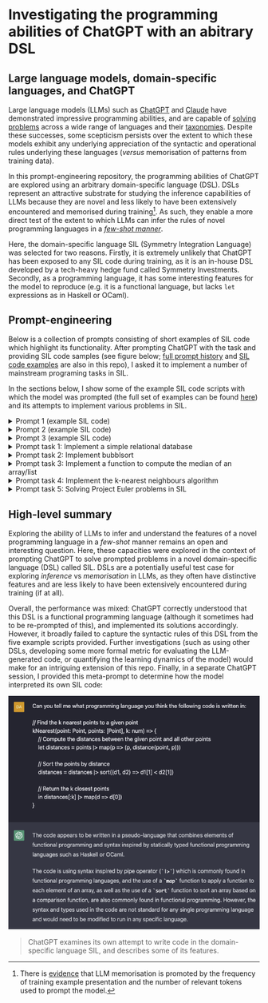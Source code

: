 # Investigating the programming abilities of ChatGPT with an abitrary DSL

## Large language models, domain-specific languages, and ChatGPT

Large language models (LLMs) such as [ChatGPT](https://openai.com/blog/chatgpt/) and [Claude](https://scale.com/blog/chatgpt-vs-claude) have demonstrated impressive programming abilities, and are capable of [solving problems](https://github.com/mccaffary/ChatGPT-Project-Euler) across a wide range of languages and their [taxonomies](https://github.com/mccaffary/ChatGPT-Domain-Specific-Language/blob/main/images/programming_language_expressiveness.png). Despite these successes, some scepticism persists over the extent to which these models exhibit any underlying appreciation of the syntactic and operational rules underlying these languages (*versus* memorisation of patterns from training data).

In this prompt-engineering repository, the programming abilities of ChatGPT are explored using an arbitrary domain-specific language (DSL). DSLs represent an attractive substrate for studying the inference capabilities of LLMs because they are novel and less likely to have been extensively encountered and memorised during training[^1]. As such, they enable a more direct test of the extent to which LLMs can infer the rules of novel programming languages in a [*few-shot manner*](https://arxiv.org/abs/2005.14165).

Here, the domain-specific language SIL (Symmetry Integration Language) was selected for two reasons. Firstly, it is extremely unlikely that ChatGPT has been exposed to any SIL code during training, as it is an in-house DSL developed by a tech-heavy hedge fund called Symmetry Investments. Secondly, as a programming language, it has some interesting features for the model to reproduce (e.g. it is a functional language, but lacks `let` expressions as in Haskell or OCaml).

[^1]: There is [evidence](https://arxiv.org/abs/2202.07646) that LLM memorisation is promoted by the frequency of training example presentation and the number of relevant tokens used to prompt the model.

## Prompt-engineering

Below is a collection of prompts consisting of short examples of SIL code which highlight its functionality. After prompting ChatGPT with the task and providing SIL code samples (see figure below; [full prompt history](https://github.com/mccaffary/ChatGPT-Domain-Specific-Language/blob/main/prompt_library/full_prompt_history.txt) and [SIL code examples](https://github.com/mccaffary/ChatGPT-Domain-Specific-Language/tree/main/images/prompts_) are also in this repo), I asked it to implement a number of mainstream programing tasks in SIL.

In the sections below, I show some of the example SIL code scripts with which the model was prompted (the full set of examples can be found [here](https://github.com/mccaffary/ChatGPT-Domain-Specific-Language/tree/main/prompt_library)) and its attempts to implement various problems in SIL.

<details>
<summary>Prompt 1 (example SIL code)</summary>
<br>

The first prompt is a 

```d
// example of using IMAP IDLE to run rules on new mail
import imap
moveMessages(session,ids,target) => if (ids.length > 0) then imap.moveUIDs(session,ids,target) else false
login = imap.ImapLogin(environment("IMAP_USER"),environment("IMAP_PASS"))
server = imap.ImapServer("imap.fastmail.com","993")
session = imap.Session(server,login,true,imap.Options(debugMode:true)) |> imap.openConnection |> imap.login

rules=[ [
	["INBOX/0receipts",
	[
		"FROM OnlineServices@welcome.aexp.com",
		"FROM interactivebrokers.com",
	]],
	["Junk",
	[
		"FROM Tapatalk",
	]],
	["INBOX/newsletters",
	[
		"FROM news@pitchbook.com",
		"HEADER X-mailer mailgun",
		"HEADER X-mailer WPMailSMTP/Mailer/mailgun 2.4.0",
		"HEADER X-mailer nlserver",
		"FROM hbr.org",
		"FROM elliottwave.com",
		"OR FROM cio.com FROM cio.co.uk",
		"FROM substack.com",
		"FROM eaglealpha.com",
		"FROM haaretz.com",
		"FROM gavekal.com",
		"FROM go.weka.io",
		"FROM marketing.weka.io",
		`HEADER list-unsubscribe ""`,
		`HEADER list-Id ""`,
		`HEADER list-Post ""`,
		`HEADER list-owner""`,
		`HEADER Precedence bulk`,
		`HEADER Precedence list`,
		`HEADER list-bounces ""`,
		`HEADER list-help ""`,
		`HEADER List-Unsubscribe ""`,
		"FROM no-reply",
	]],
	["INBOX/notifications",
	[
		`KEYWORD "$IsNotification"`,
		"FROM feedback@slack.com",
		"FROM donotreply@myhermes.co.uk",
		"FROM skillcast.com",
		"FROM reedmac.co.uk",
		"FROM noreply@uber.com",
		"FROM uber@uber.com",
		"FROM do-not-reply@trello.com",
	]],
]

runRules(Session,Rules) => Rules
	|> map(target => [target[0],(target[1] |>map(term => imap.search(Session,term).ids))])
	|> mapa(set => moveMessages(Session,set[1] |> join,set[0]))

runRulesBox(Session,Rules,Mailbox) => {
	imap.select(Session,Mailbox)
	in runRules(Session,Rules)
}

inboxes=[ "INBOX"]
result = inboxes |> mapa(inbox => runRulesBox(session,rules,imap.Mailbox(session,inbox)))
print(result)
import parallel;
threadFunction(x) => {
	imap.idle(session)
	in inboxes |> mapa(inbox => runRulesBox(session,rules,imap.Mailbox(session,inbox)))
}
parallel.runEvents((x)=>false,[threadFunction])
```
  
</details>

<details>
<summary>Prompt 2 (example SIL code)</summary>
<br>

```ruby
require 'redcarpet'
markdown = Redcarpet.new("Hello World!")
puts markdown.to_html
```
  
</details>

<details>
<summary>Prompt 3 (example SIL code)</summary>
<br>

- Many ways of doing this; for first product itertion, can use simply similarity metric for company information
  
- Collaborative filtering is a good first-pass for this, and an influential recent [paper](https://arxiv.org/abs/1802.05814) shows that VAEs (which I use in my modelling) outperform classic approaches at collaborative filtering (see notebook)

- Ultimately, could leverage word embeddings/ word-to-vec models, such as those used in my [research](https://snap.stanford.edu/node2vec/)
  
</details>

<details>
<summary>Prompt task 1: Implement a simple relational database</summary>
<br>
  
As a first exercise, I asked the model to implement a very simple relational database in SIL, with basic functionalities such as comparing and printing the difference between two data structure (note that `//` denotes commenting in SIL).

```d
// Here, ChatGPT was prompted to write a a very simple, schematic relational database in SIL
// This prompt proved too general, perhaps, and after requesting further information, I prompted the model to generate a simple, schematic database with functionalities such as "compare" and "diff" for two or more tables

users = [    {"id": 1, "name": "John Doe", "email": "johndoe@example.com"},    {"id": 2, "name": "Jane Smith", "email": "janesmith@example.com"},    {"id": 3, "name": "Bob Johnson", "email": "bobjohnson@example.com"},]

orders = [    {"id": 1, "user_id": 1, "product": "Widget", "quantity": 2, "price": 19.99},    {"id": 2, "user_id": 2, "product": "Gadget", "quantity": 1, "price": 29.99},    {"id": 3, "user_id": 3, "product": "Thingamajig", "quantity": 3, "price": 39.99},]

// Compare two tables
compareTables(table1, table2) => {
    table1 == table2
}

//Diff two tables
diffTables(table1, table2) => {
    table1.filter(i => !table2.includes(i))
}

print(compareTables(users, users)) // true
print(diffTables(users, orders)) // [{"id": 1, "name": "John Doe", "email": "johndoe@example.com"}]
```
  
</details>

<details>
<summary>Prompt task 2: Implement bubblsort</summary>
<br>

Implementing sorting algorithms is an archetypal software engineering interview question. Here, I asked ChatGPT to implement [bubblesort](https://en.wikipedia.org/wiki/Bubble_sort) (conceptually the most basic sorting algorithm) in SIL. Below is the response:

```d
bubbleSort(arr) => {
    for i in 1...len(arr) {
        for j in 1...len(arr) - i {
            if (arr[j] > arr[j+1]) {
                temp = arr[j]
                arr[j] = arr[j+1]
                arr[j+1] = temp
            }
        }
    }
    arr
}

arr = [4, 6, 1, 3, 5, 2]
print(bubbleSort(arr))
```
Although this script is, indeed, a working implementation of bubblesort, the model broadly ignores the *functional* aspects of SIL. For instance, this implementation of bubblesort using `for` loops instead of recursion.
  
</details>

<details>
<summary>Prompt task 3: Implement a function to compute the median of an array/list</summary>
<br>

Next, I prompted the model to write a script for computing the median of a list (generated response below). This was, perhaps, one of the least satisfying responses. Firstly, despite `if/else` statements featuring in the example SIL code with which I prompted the model, the syntax in this generated code is incorrect. Secondly, ChatGPT hallucinates (or assumes) the presence of a module called `math` and a buil-in function `sort` (these are reasonable assumptions, but it does significantly decrease the complexity of the prompted problem).

```d
// Notably, despite if/else statements featuring in the code prompts used for training, ChatGPT gets the syntax wrong here

import math

// Function to compute the median of a list of integers
median(numbers) => {
    // Sort the list of numbers
    sortedNumbers = sort(numbers)

    // Get the middle index of the sorted list
    middleIndex = math.floor(len(sortedNumbers) / 2)

    // If the list has an odd number of elements, return the middle element
    if len(sortedNumbers) % 2 == 1:
        return sortedNumbers[middleIndex]
    // Otherwise, return the average of the two middle elements
    else:
        return (sortedNumbers[middleIndex - 1] + sortedNumbers[middleIndex]) / 2
}

```
  
</details>

<details>
<summary>Prompt task 4: Implement the k-nearest neighbours algorithm</summary>
<br>
  
ChatGPT was next prompted to implement the *k*-nearest neighbours algorithm in SIL. This is actually the result of two prompts (as described in the generated code block below), because the model hallucinates/assumes a module called `distances` in the first attempt. In the second attempt, I prompted it to implement the algorithm without assuming the existence of this module.

ChatGPT's performance here is mixed. Firstly, in some cases, it ignores the functional aspects of SIL (such as implementing a `for` loop in the first attempt. In other parts of the implementation, however, it does appreciate that SIL is functional, and employs `|>` and `map` operators accurately. Notably, the model does appear to hallucinate `let` bindings which do not feature in the example code with which it was prompted. This is likely due to conflating the functionality of SIL code with OCaml or F#.

```d
// Note that this is the fusion of two separate scripts generated by ChatGPT to solve the k-nearest neighbours algorithm, as described in the comments below
// Overall, these attempts seem reasonable, but it does appear to hallucinate "let" bindings which do not feature in the example code with which it was prompted. This is likely due to conflating the functionality of SIL code with OCaml or F#

// Attempt 1:
// This is the first ChatGPT attempt when prompted to generate a script for the k-nearest neighbours algorithm
// In this case, it assumes (or hallucinates) a library called "distances"

import distances

// Define a point as a tuple of x and y coordinates
type Point = (num, num)

// Find the distance between two points
distance(p1: Point, p2: Point) => {
    let xDistance = p1[0] - p2[0]
    let yDistance = p1[1] - p2[1]
    in sqrt(xDistance * xDistance + yDistance * yDistance)
}

// Find the k nearest points to a given point
kNearest(point: Point, points: [Point], k: num) => {
    // Compute the distances between the given point and all other points
    let distances = points |> map(p => (p, distance(point, p)))

    // Sort the points by distance
    distances = distances |> sort((d1, d2) => d1[1] < d2[1])

    // Return the k closest points
    in distances[:k] |> map(d => d[0])
}

// Attempt 2:
// Next, ChatGPT is prompted to generate a script without importing the questionable "distances" library
// Again, it assumes some in-built functions, such as "sort" or "sqrt"

// Function to calculate the distance between two points
distance(p1, p2) => {
    sum = 0
    for i in 0..len(p1) - 1 {
        sum = sum + (p1[i] - p2[i])^2
    }
    sqrt(sum)
}

// Function to find the k nearest neighbors
k_nearest_neighbors(data, point, k) => {
    distances = data |> map(p => (p, distance(p, point)))
    distances |> sort((a, b) => a[1] < b[1]) |> take(k) |> map(p => p[0])
}

```
  
</details>

<details>
<summary>Prompt task 5: Solving Project Euler problems in SIL</summary>
<br>

[Project Euler](https://projecteuler.net/) is a collection of mathematical and programming problems (which I think make [interesting prompts](https://github.com/mccaffary/ChatGPT-Project-Euler) for LLMs). Here, I prompt ChatGPT to solve the first two Project Euler problems using SIL. At this point, ChatGPT's repsonses dteriorated somewhat; neither of these solutions bears much resemblance to either the high-level functionality of SIL nor its exaxct syntax. It might be interesting to provide further SIL code examples at this point and then re-prompt the model to solve these problems.

```d
// Project Euler problem #1:
// Here, my prompt was to solve the (easy) first problem of the Project Euler series (https://projecteuler.net/problem=1)
// Notably, despite if/else statements featuring in the code prompts used for training, ChatGPT gets the syntax wrong here

result = 0
for i in 1...1000 {
    if (i % 3 == 0 || i % 5 == 0) {
        result += i
    }
}
print(result)
```

```d
// Project Euler problem #2:
// This prompt is to solve the second Project Euler problem (https://projecteuler.net/problem=2)
// The solution proposed by ChatGPT is sensible, but potentially inefficient, and ignores the recursion of functional languages
// Notably, despite if/else statements featuring in the code prompts used for training, ChatGPT gets the syntax wrong here

result = 0

fib(n) => {
    if (n <= 1) {
        return n
    }
    return fib(n-1) + fib(n-2)
}

for i in 1...100 {
    val = fib(i)
    if (val > 4000000) {
        break
    }
    if (val % 2 == 0) {
        result += val
    }
}

print(result)

```
  
</details>

## High-level summary

Exploring the ability of LLMs to infer and understand the features of a novel programming language in a *few-shot* manner remains an open and interesting question. Here, these capacities were explored in the context of prompting ChatGPT to solve prompted problems in a novel domain-specific language (DSL) called SIL. DSLs are a potentially useful test case for exploring *inference* vs *memorisation* in LLMs, as they often have distinctive features and are less likely to have been extensively encountered during training (if at all).
  
Overall, the performance was mixed: ChatGPT correctly understood that this DSL is a functional programming language (although it sometimes had to be re-prompted of this), and implemented its solutions accordingly. However, it broadly failed to capture the syntactic rules of this DSL from the five example scripts provided. Further investigations (such as using other DSLs, developing some more formal metric for evaluating the LLM-generated code, or quantifying the learning dynamics of the model) would make for an intriguing extension of this repo. Finally, in a separate ChatGPT session, I provided this meta-prompt to determine how the model interpreted its own SIL code:
  
![](images/chatgpt_dsl_meta_prompt.png)
> ChatGPT examines its own attempt to write code in the domain-specific language SIL, and describes some of its features.
  
